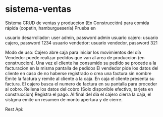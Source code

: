# sistema-ventas
Sistema CRUD de ventas y produccion (En Construcción) para comida rápida (copetin, hamburguesería)
Prueba en 

usuario desarrollador: user admin, password admin
usuario cajero: usuario cajero, password 1234
usuario vendedor: usuario vendedor, password 321

Modo de uso:
Cajero abre caja para iniciar los movimientos del día
Vendedor puede realizar pedidos que van al area de produccion (en construccion).
Una vez el cliente ha consumido su pedido se procede a la facturacion en la misma pantalla de pedidos
El vendedor pide los datos del cliente en caso de no haberse registrado o crea una factura sin nombre
Emite la factura y remite al cliente a la caja.
En caja el cliente presenta su factura.
El cajero busca el numero de factura en su pantalla para proceder al cobro.
Rellena los datos del cobro (Solo disponible efectivo, tarjeta en construccion) 
Registra el pago.
Al final del dia el cajero cierra la caja, el sistgma emite un resumen de monto apertura y de cierre.

Rest Api:
